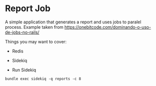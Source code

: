 # Report Job

A simple application that generates a report and uses jobs to paralel process. Example taken from https://onebitcode.com/dominando-o-uso-de-jobs-no-rails/

Things you may want to cover:

* Redis

* Sidekiq

* Run Sidekiq

``` 
bundle exec sidekiq -q reports -c 8
```

